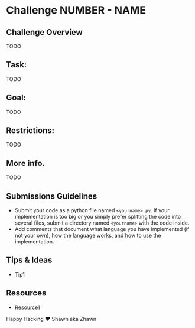# Challenge NUMBER - NAME

## Challenge Overview

TODO

## Task:

TODO

## Goal:

TODO

## Restrictions:

TODO

## More info.

TODO

## Submissions Guidelines

* Submit your code as a python file named `<yourname>.py`. If your implementation is too big or you simply prefer splitting the code into several files, submit a directory named `<yourname>` with the code inside.
* Add comments that document what language you have implemented (if not your own), how the language works, and how to use the implementation.

## Tips & Ideas

* Tip1

## Resources
* [Resource1](about:blank)

Happy Hacking ❤️ Shawn aka Zhawn